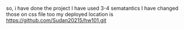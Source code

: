 so, i have done the project
 I have used 3-4 sematantics
 I have changed those on css file too
 my deployed location is https://github.com/Sudan20215/hw101.git
 